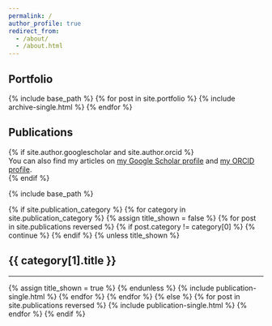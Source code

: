 ```yaml
---
permalink: /
author_profile: true
redirect_from: 
  - /about/
  - /about.html
---
```


<section id="portfolio" class="archive">
<h2 class="archive__subtitle">Portfolio</h2>
{% include base_path %}
{% for post in site.portfolio %}
  {% include archive-single.html %}
{% endfor %}
</section>

<section id="publications" class="archive">
<h2 class="archive__subtitle">Publications</h2>
{% if site.author.googlescholar and site.author.orcid %}
<div class="wordwrap">You can also find my articles on <a href="{{site.author.googlescholar}}">my Google Scholar
    profile</a> and <a href="{{site.author.orcid}}">my ORCID profile</a>.</div>
{% endif %}

{% include base_path %}

<!-- New style rendering if publication categories are defined -->
{% if site.publication_category %}
{% for category in site.publication_category %}
{% assign title_shown = false %}
{% for post in site.publications reversed %}
{% if post.category != category[0] %}
{% continue %}
{% endif %}
{% unless title_shown %}
<h2>{{ category[1].title }}</h2>
<hr />
{% assign title_shown = true %}
{% endunless %}
{% include publication-single.html %}
{% endfor %}
{% endfor %}
{% else %}
{% for post in site.publications reversed %}
{% include publication-single.html %}
{% endfor %}
{% endif %}
</section>